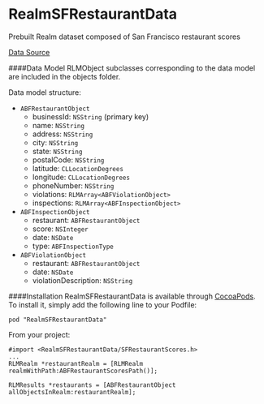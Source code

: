 # RealmSFRestaurantData
Prebuilt Realm dataset composed of San Francisco restaurant scores

[Data Source](https://data.sfgov.org/data?search=restaurants)

####Data Model
RLMObject subclasses corresponding to the data model are included in the objects folder. 

Data model structure:

* `ABFRestaurantObject`
  * businessId: `NSString` (primary key)
  * name: `NSString`
  * address: `NSString`
  * city: `NSString`
  * state: `NSString`
  * postalCode: `NSString`
  * latitude: `CLLocationDegrees`
  * longitude: `CLLocationDegrees`
  * phoneNumber: `NSString`
  * violations: `RLMArray<ABFViolationObject>`
  * inspections: `RLMArray<ABFInspectionObject>`
* `ABFInspectionObject`
  * restaurant: `ABFRestaurantObject`
  * score: `NSInteger`
  * date: `NSDate`
  * type: `ABFInspectionType`
* `ABFViolationObject`
  * restaurant: `ABFRestaurantObject`
  * date: `NSDate`
  * violationDescription: `NSString`

####Installation
RealmSFRestaurantData is available through [CocoaPods](http://cocoapods.org). To install
it, simply add the following line to your Podfile:

    pod "RealmSFRestaurantData"

From your project:
```objc
#import <RealmSFRestaurantData/SFRestaurantScores.h>
...
RLMRealm *restaurantRealm = [RLMRealm realmWithPath:ABFRestaurantScoresPath()];

RLMResults *restaurants = [ABFRestaurantObject allObjectsInRealm:restaurantRealm];
```
